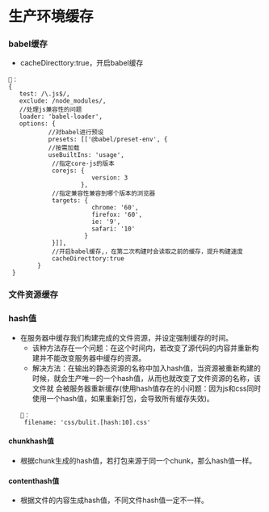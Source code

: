 # 生产环境缓存
### babel缓存
-  cacheDirecttory:true，开启babel缓存
```
🌰：
{
   test: /\.js$/,
   exclude: /node_modules/,
   //处理js兼容性的问题
   loader: 'babel-loader',
   options: {
           //对babel进行预设
           presets: [['@babel/preset-env', {
           //按需加载
           useBuiltIns: 'usage',
            //指定core-js的版本
            corejs: {
                       version: 3
                    },
            //指定兼容性兼容到哪个版本的浏览器
            targets: {
                       chrome: '60',
                       firefox: '60',
                       ie: '9',
                       safari: '10'
                     }
            }]],
            //开启babel缓存,，在第二次构建时会读取之前的缓存，提升构建速度
            cacheDirecttory:true
        }
 }
```

### 文件资源缓存
### hash值
- 在服务器中缓存我们构建完成的文件资源，并设定强制缓存的时间。
   - 该种方法存在一个问题：在这个时间内，若改变了源代码的内容并重新构建并不能改变服务器中缓存的资源。
   - 解决方法：在输出的静态资源的名称中加入hash值，当资源被重新构建的时候，就会生产唯一的一个hash值，从而也就改变了文件资源的名称，该文件就
   会被服务器重新缓存(使用hash值存在的小问题：因为js和css同时使用一个hash值，如果重新打包，会导致所有缓存失效)。
   ```
   🌰：
    filename: 'css/bulit.[hash:10].css'
   ```
   
#### chunkhash值
- 根据chunk生成的hash值，若打包来源于同一个chunk，那么hash值一样。

#### contenthash值
- 根据文件的内容生成hash值，不同文件hash值一定不一样。



